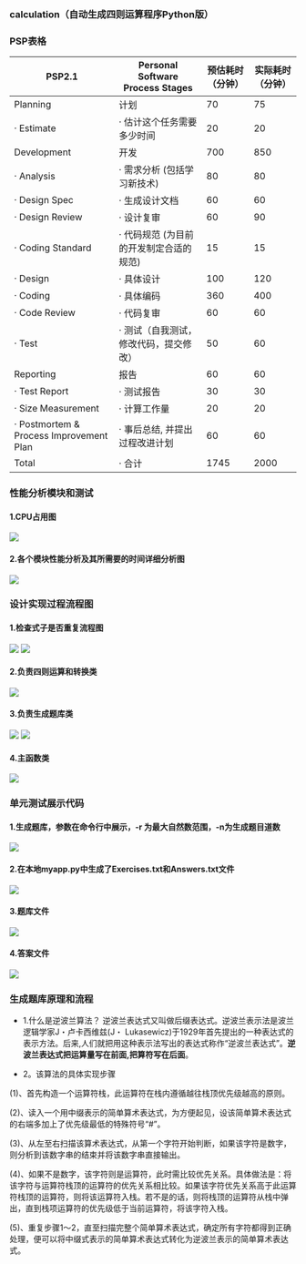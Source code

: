 ### calculation（自动生成四则运算程序Python版）

### PSP表格
| PSP2.1 | Personal Software Process Stages | 预估耗时（分钟） | 实际耗时（分钟） |
| --------------- | --------------- | --------------- | --------------- |
| Planning | 计划 | 70 | 75 |
| · Estimate | · 估计这个任务需要多少时间 | 20 | 20 |
| Development | 开发 | 700 | 850 |
| · Analysis | · 需求分析 (包括学习新技术) | 80 | 80 |
| · Design Spec | · 生成设计文档 | 60 | 60 |
| · Design Review | · 设计复审 | 60 | 90 |
| · Coding Standard | · 代码规范 (为目前的开发制定合适的规范) | 15 | 15 |
| · Design | · 具体设计 | 100 | 120 |
| · Coding | · 具体编码 | 360 | 400 |
| · Code Review | · 代码复审 | 60 | 60 |
| · Test | · 测试（自我测试，修改代码，提交修改） | 50 | 60 |
| Reporting | 报告 | 60 | 60 |
| · Test Report | · 测试报告 | 30 | 30 |
| · Size Measurement | · 计算工作量 | 20 | 20 |
| · Postmortem & Process Improvement Plan | · 事后总结, 并提出过程改进计划 | 60 | 60 |
| Total | · 合计 | 1745 | 2000 |

### 性能分析模块和测试

#### 1.CPU占用图
![](https://img2020.cnblogs.com/blog/1591211/202010/1591211-20201012172443889-1893866242.png)

#### 2.各个模块性能分析及其所需要的时间详细分析图
![](https://img2020.cnblogs.com/blog/1591211/202010/1591211-20201012172523756-874934159.png)

### 设计实现过程流程图

#### 1.检查式子是否重复流程图
![](https://img2020.cnblogs.com/blog/1591211/202010/1591211-20201012172914722-1751764048.png)
![](https://img2020.cnblogs.com/blog/1591211/202010/1591211-20201012172920152-299758920.png)

#### 2.负责四则运算和转换类
![](https://img2020.cnblogs.com/blog/1591211/202010/1591211-20201012173209122-1516907644.png)

#### 3.负责生成题库类
![](https://img2020.cnblogs.com/blog/1591211/202010/1591211-20201012173345757-906380462.png)
![](https://img2020.cnblogs.com/blog/1591211/202010/1591211-20201012173406421-1960170863.png)

#### 4.主函数类
![](https://img2020.cnblogs.com/blog/1591211/202010/1591211-20201012173447438-1552838065.png)

### 单元测试展示代码

#### 1.生成题库，参数在命令行中展示，-r 为最大自然数范围，-n为生成题目道数
![](https://img2020.cnblogs.com/blog/1591211/202010/1591211-20201012173738702-1647704624.png)

#### 2.在本地myapp.py中生成了Exercises.txt和Answers.txt文件
![](https://img2020.cnblogs.com/blog/1591211/202010/1591211-20201012174000468-304224442.png)

#### 3.题库文件
![](https://img2020.cnblogs.com/blog/1591211/202010/1591211-20201012174034539-1981298815.png)

#### 4.答案文件
![](https://img2020.cnblogs.com/blog/1591211/202010/1591211-20201012174016540-1592239028.png)

### 生成题库原理和流程

- 1.什么是逆波兰算法？
逆波兰表达式又叫做后缀表达式。逆波兰表示法是波兰逻辑学家J・卢卡西维兹(J・ Lukasewicz)于1929年首先提出的一种表达式的表示方法。后来,人们就把用这种表示法写出的表达式称作“逆波兰表达式”。**逆波兰表达式把运算量写在前面,把算符写在后面**。

- 2。该算法的具体实现步骤

(1)、首先构造一个运算符栈，此运算符在栈内遵循越往栈顶优先级越高的原则。

(2)、读入一个用中缀表示的简单算术表达式，为方便起见，设该简单算术表达式的右端多加上了优先级最低的特殊符号“#”。

(3)、从左至右扫描该算术表达式，从第一个字符开始判断，如果该字符是数字，则分析到该数字串的结束并将该数字串直接输出。

(4)、如果不是数字，该字符则是运算符，此时需比较优先关系。具体做法是：将该字符与运算符栈顶的运算符的优先关系相比较。如果该字符优先关系高于此运算符栈顶的运算符，则将该运算符入栈。若不是的话，则将栈顶的运算符从栈中弹出，直到栈项运算符的优先级低于当前运算符，将该字符入栈。

(5)、重复步骤1～2，直至扫描完整个简单算术表达式，确定所有字符都得到正确处理，便可以将中缀式表示的简单算术表达式转化为逆波兰表示的简单算术表达式。
